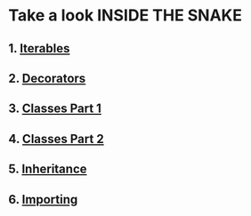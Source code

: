# Take a look INSIDE THE SNAKE

## 1. [Iterables](./Iterables.md)

## 2. [Decorators](./Decorators.md)

## 3. [Classes Part 1](./Classes-1.md)

## 4. [Classes Part 2](./Classes-2.md)

## 5. [Inheritance](./Inheritance.md)

## 6. [Importing](./Importing.md)
